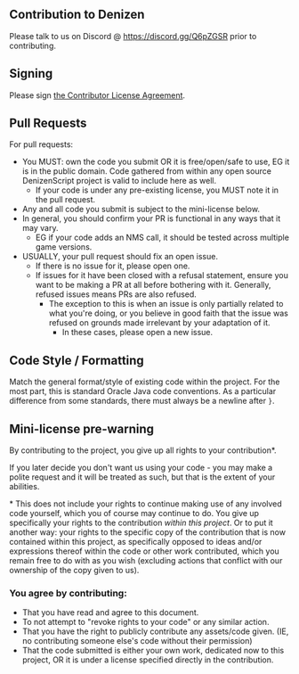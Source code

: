 Contribution to Denizen
-----------------------

Please talk to us on Discord @ https://discord.gg/Q6pZGSR prior to contributing.

## Signing

Please sign [the Contributor License Agreement](https://cla-assistant.io/DenizenScript/Denizen-For-Bukkit).

## Pull Requests

For pull requests:
- You MUST: own the code you submit OR it is free/open/safe to use, EG it is in the public domain. Code gathered from within any open source DenizenScript project is valid to include here as well.
	- If your code is under any pre-existing license, you MUST note it in the pull request.
- Any and all code you submit is subject to the mini-license below.
- In general, you should confirm your PR is functional in any ways that it may vary.
	- EG if your code adds an NMS call, it should be tested across multiple game versions.
- USUALLY, your pull request should fix an open issue.
	- If there is no issue for it, please open one.
	- If issues for it have been closed with a refusal statement, ensure you want to be making a PR at all before bothering with it. Generally, refused issues means PRs are also refused.
		- The exception to this is when an issue is only partially related to what you're doing, or you believe in good faith that the issue was refused on grounds made irrelevant by your adaptation of it.
			- In these cases, please open a new issue.

## Code Style / Formatting

Match the general format/style of existing code within the project. For the most part, this is standard Oracle Java code conventions. As a particular difference from some standards, there must always be a newline after `}`.

## Mini-license pre-warning

By contributing to the project, you give up all rights to your contribution\*.

If you later decide you don't want us using your code - you may make a polite request and it will be treated as such, but that is the extent of your abilities.

\* This does not include your rights to continue making use of any involved code yourself, which you of course may continue to do. You give up specifically your rights to the contribution *within this project*. Or to put it another way: your rights to the specific copy of the contribution that is now contained within this project, as specifically opposed to ideas and/or expressions thereof within the code or other work contributed, which you remain free to do with as you wish (excluding actions that conflict with our ownership of the copy given to us).

### You agree by contributing:

- That you have read and agree to this document.
- To not attempt to "revoke rights to your code" or any similar action.
- That you have the right to publicly contribute any assets/code given. (IE, no contributing someone else's code without their permission)
- That the code submitted is either your own work, dedicated now to this project, OR it is under a license specified directly in the contribution.
